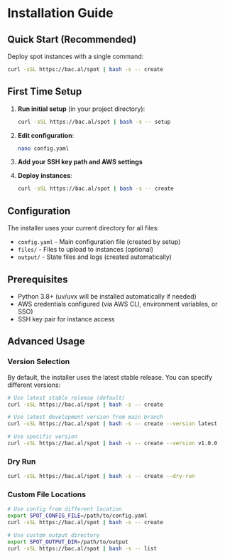 # Installation Guide

## Quick Start (Recommended)

Deploy spot instances with a single command:

```bash
curl -sSL https://bac.al/spot | bash -s -- create
```

## First Time Setup

1. **Run initial setup** (in your project directory):
   ```bash
   curl -sSL https://bac.al/spot | bash -s -- setup
   ```

2. **Edit configuration**:
   ```bash
   nano config.yaml
   ```

3. **Add your SSH key path and AWS settings**

4. **Deploy instances**:
   ```bash
   curl -sSL https://bac.al/spot | bash -s -- create
   ```

## Configuration

The installer uses your current directory for all files:
- `config.yaml` - Main configuration file (created by setup)
- `files/` - Files to upload to instances (optional)
- `output/` - State files and logs (created automatically)

## Prerequisites

- Python 3.8+ (uv/uvx will be installed automatically if needed)
- AWS credentials configured (via AWS CLI, environment variables, or SSO)
- SSH key pair for instance access

## Advanced Usage

### Version Selection
By default, the installer uses the latest stable release. You can specify different versions:

```bash
# Use latest stable release (default)
curl -sSL https://bac.al/spot | bash -s -- create

# Use latest development version from main branch
curl -sSL https://bac.al/spot | bash -s -- create --version latest

# Use specific version
curl -sSL https://bac.al/spot | bash -s -- create --version v1.0.0
```

### Dry Run
```bash
curl -sSL https://bac.al/spot | bash -s -- create --dry-run
```

### Custom File Locations
```bash
# Use config from different location
export SPOT_CONFIG_FILE=/path/to/config.yaml
curl -sSL https://bac.al/spot | bash -s -- create

# Use custom output directory
export SPOT_OUTPUT_DIR=/path/to/output
curl -sSL https://bac.al/spot | bash -s -- list
```
